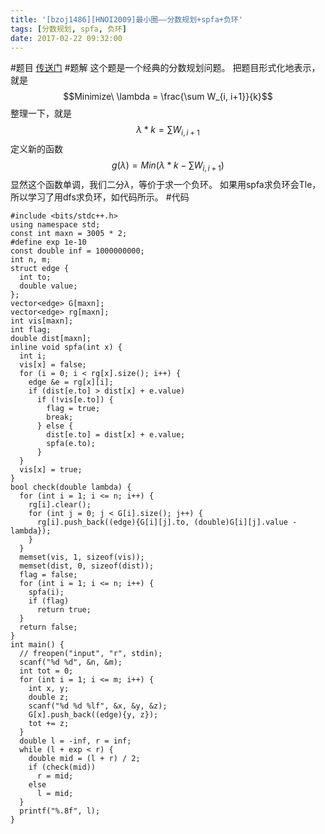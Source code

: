 ```yaml
---
title: '[bzoj1486][HNOI2009]最小圈——分数规划+spfa+负环'
tags: [分数规划, spfa, 负环]
date: 2017-02-22 09:32:00
---
```


#题目
[传送门](http://www.lydsy.com/JudgeOnline/problem.php?id=1486)
#题解
这个题是一个经典的分数规划问题。
把题目形式化地表示，就是
$$Minimize\ \lambda = \frac{\sum W_{i, i+1}}{k}$$
整理一下，就是
$$\lambda * k = \sum W_{i, i+1}$$
定义新的函数
$$g(\lambda) = Min(\lambda * k - \sum W_{i, i+1})$$
显然这个函数单调，我们二分$\lambda$，等价于求一个负环。
如果用spfa求负环会Tle，所以学习了用dfs求负环，如代码所示。
#代码
```
#include <bits/stdc++.h>
using namespace std;
const int maxn = 3005 * 2;
#define exp 1e-10
const double inf = 1000000000;
int n, m;
struct edge {
  int to;
  double value;
};
vector<edge> G[maxn];
vector<edge> rg[maxn];
int vis[maxn];
int flag;
double dist[maxn];
inline void spfa(int x) {
  int i;
  vis[x] = false;
  for (i = 0; i < rg[x].size(); i++) {
    edge &e = rg[x][i];
    if (dist[e.to] > dist[x] + e.value)
      if (!vis[e.to]) {
        flag = true;
        break;
      } else {
        dist[e.to] = dist[x] + e.value;
        spfa(e.to);
      }
  }
  vis[x] = true;
}
bool check(double lambda) {
  for (int i = 1; i <= n; i++) {
    rg[i].clear();
    for (int j = 0; j < G[i].size(); j++) {
      rg[i].push_back((edge){G[i][j].to, (double)G[i][j].value - lambda});
    }
  }
  memset(vis, 1, sizeof(vis));
  memset(dist, 0, sizeof(dist));
  flag = false;
  for (int i = 1; i <= n; i++) {
    spfa(i);
    if (flag)
      return true;
  }
  return false;
}
int main() {
  // freopen("input", "r", stdin);
  scanf("%d %d", &n, &m);
  int tot = 0;
  for (int i = 1; i <= m; i++) {
    int x, y;
    double z;
    scanf("%d %d %lf", &x, &y, &z);
    G[x].push_back((edge){y, z});
    tot += z;
  }
  double l = -inf, r = inf;
  while (l + exp < r) {
    double mid = (l + r) / 2;
    if (check(mid))
      r = mid;
    else
      l = mid;
  }
  printf("%.8f", l);
}
```